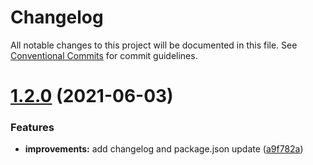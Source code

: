 # Changelog

All notable changes to this project will be documented in this file. See
[Conventional Commits](https://conventionalcommits.org) for commit guidelines.

# [1.2.0](https://github.com/marlondc/semantic-release-poc/compare/v1.1.0...v1.2.0) (2021-06-03)


### Features

* **improvements:** add changelog and package.json update ([a9f782a](https://github.com/marlondc/semantic-release-poc/commit/a9f782aa30fc73285886cffee74c09d2e72571d0))
